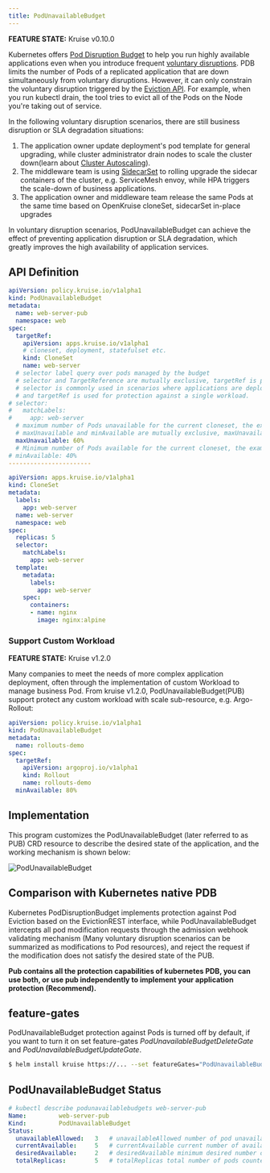 ```yaml
---
title: PodUnavailableBudget
---
```


**FEATURE STATE:** Kruise v0.10.0

Kubernetes offers [Pod Disruption Budget](https://kubernetes.io/docs/tasks/run-application/configure-pdb/) to help you run highly available applications even when you introduce frequent [voluntary disruptions](https://kubernetes.io/docs/concepts/workloads/pods/disruptions/).
PDB limits the number of Pods of a replicated application that are down simultaneously from voluntary disruptions. However, it can only constrain the voluntary disruption triggered by the [Eviction API](https://kubernetes.io/docs/tasks/administer-cluster/safely-drain-node/#eviction-api).
For example, when you run kubectl drain, the tool tries to evict all of the Pods on the Node you're taking out of service.

In the following voluntary disruption scenarios, there are still business disruption or SLA degradation situations:
1. The application owner update deployment's pod template for general upgrading, while cluster administrator drain nodes to scale the cluster down(learn about [Cluster Autoscaling](https://github.com/kubernetes/autoscaler/#readme)).
2. The middleware team is using [SidecarSet](./sidecarset) to rolling upgrade the sidecar containers of the cluster, e.g. ServiceMesh envoy, while HPA triggers the scale-down of business applications.
3. The application owner and middleware team release the same Pods at the same time based on OpenKruise cloneSet, sidecarSet in-place upgrades

In voluntary disruption scenarios, PodUnavailableBudget can achieve the effect of preventing application disruption or SLA degradation, which greatly improves the high availability of application services.

## API Definition

```yaml
apiVersion: policy.kruise.io/v1alpha1
kind: PodUnavailableBudget
metadata:
  name: web-server-pub
  namespace: web
spec:
  targetRef:
    apiVersion: apps.kruise.io/v1alpha1
    # cloneset, deployment, statefulset etc.
    kind: CloneSet
    name: web-server
  # selector label query over pods managed by the budget
  # selector and TargetReference are mutually exclusive, targetRef is priority to take effect.
  # selector is commonly used in scenarios where applications are deployed using multiple workloads,
  # and targetRef is used for protection against a single workload.
# selector:
#   matchLabels:
#     app: web-server
  # maximum number of Pods unavailable for the current cloneset, the example is cloneset.replicas(5) * 60% = 3
  # maxUnavailable and minAvailable are mutually exclusive, maxUnavailable is priority to take effect
  maxUnavailable: 60%
  # Minimum number of Pods available for the current cloneset, the example is cloneset.replicas(5) * 40% = 2
# minAvailable: 40%
-----------------------

apiVersion: apps.kruise.io/v1alpha1
kind: CloneSet
metadata:
  labels:
    app: web-server
  name: web-server
  namespace: web
spec:
  replicas: 5
  selector:
    matchLabels:
      app: web-server
  template:
    metadata:
      labels:
        app: web-server
    spec:
      containers:
      - name: nginx
        image: nginx:alpine
```

### Support Custom Workload

**FEATURE STATE:** Kruise v1.2.0

Many companies to meet the needs of more complex application deployment, often through the implementation of custom Workload to manage business Pod.
From kruise v1.2.0, PodUnavailableBudget(PUB) support protect any custom workload with scale sub-resource, e.g. Argo-Rollout:

```yaml
apiVersion: policy.kruise.io/v1alpha1
kind: PodUnavailableBudget
metadata:
  name: rollouts-demo
spec:
  targetRef:
    apiVersion: argoproj.io/v1alpha1
    kind: Rollout
    name: rollouts-demo
  minAvailable: 80%
```

## Implementation
This program customizes the PodUnavailableBudget (later referred to as PUB) CRD resource to describe the desired state of the application, and the working mechanism is shown below:

![PodUnavailableBudget](/img/docs/user-manuals/podunavailablebudget.png)

## Comparison with Kubernetes native PDB
Kubernetes PodDisruptionBudget implements protection against Pod Eviction based on the EvictionREST interface,
while PodUnavailableBudget intercepts all pod modification requests through the admission webhook validating mechanism (Many voluntary disruption scenarios can be summarized as modifications to Pod resources),
and reject the request if the modification does not satisfy the desired state of the PUB.

**Pub contains all the protection capabilities of kubernetes PDB, you can use both, or use pub independently to implement your application protection (Recommend).**

## feature-gates
PodUnavailableBudget protection against Pods is turned off by default, if you want to turn it on set feature-gates *PodUnavailableBudgetDeleteGate* and *PodUnavailableBudgetUpdateGate*.

```bash
$ helm install kruise https://... --set featureGates="PodUnavailableBudgetDeleteGate=true\,PodUnavailableBudgetUpdateGate=true"
```

## PodUnavailableBudget Status
```yaml
# kubectl describe podunavailablebudgets web-server-pub
Name:         web-server-pub
Kind:         PodUnavailableBudget
Status:
  unavailableAllowed:   3   # unavailableAllowed number of pod unavailable that are currently allowed
  currentAvailable:     5   # currentAvailable current number of available pods
  desiredAvailable:     2   # desiredAvailable minimum desired number of available pods
  totalReplicas:        5   # totalReplicas total number of pods counted by this PUB
```
